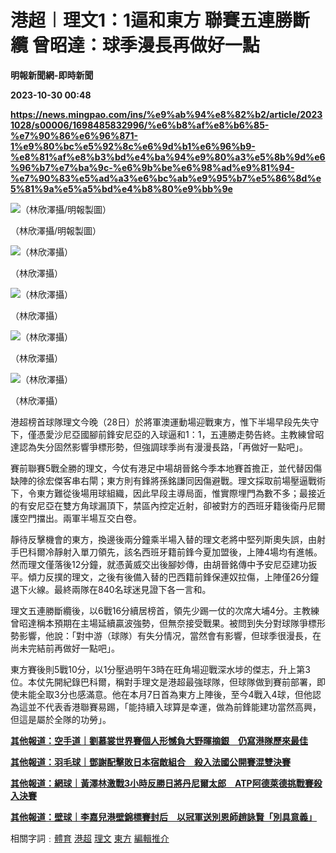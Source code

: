 # 港超︱理文1：1逼和東方 聯賽五連勝斷纜 曾昭達：球季漫長再做好一點
**明報新聞網-即時新聞**

**2023-10-30 00:48**

**https://news.mingpao.com/ins/%e9%ab%94%e8%82%b2/article/20231028/s00006/1698485832996/%e6%b8%af%e8%b6%85-%e7%90%86%e6%96%871-1%e9%80%bc%e5%92%8c%e6%9d%b1%e6%96%b9-%e8%81%af%e8%b3%bd%e4%ba%94%e9%80%a3%e5%8b%9d%e6%96%b7%e7%ba%9c-%e6%9b%be%e6%98%ad%e9%81%94-%e7%90%83%e5%ad%a3%e6%bc%ab%e9%95%b7%e5%86%8d%e5%81%9a%e5%a5%bd%e4%b8%80%e9%bb%9e**

![（林欣澤攝/明報製圖）](https://fs.mingpao.com/ins/20231028/s00006/a0311aa60ff2dbac061cee9e97b003d5.jpg)

（林欣澤攝/明報製圖）

![（林欣澤攝）](https://fs.mingpao.com/ins/20231028/s00006/9f70c75905bb9d1c9df4142170fc48f8.jpg)

（林欣澤攝）

![（林欣澤攝）](https://fs.mingpao.com/ins/20231028/s00006/9f72feb3afd6ab0962369e9596e802e9.jpg)

（林欣澤攝）

![（林欣澤攝）](https://fs.mingpao.com/ins/20231028/s00006/9f725c34c4cceec33a0e4a931aacb1c9.jpg)

（林欣澤攝）

![（林欣澤攝）](https://fs.mingpao.com/ins/20231028/s00006/9f71b5d0e72df1158fa1509eeb70e00c.jpg)

（林欣澤攝）

港超榜首球隊理文今晚（28日）於將軍澳運動場迎戰東方，惟下半場早段先失守下，僅憑愛沙尼亞國腳前鋒安尼亞的入球逼和1：1，五連勝走勢告終。主教練曾昭達認為失分固然影響爭標形勢，但強調球季尚有漫漫長路，「再做好一點吧」。

賽前聯賽5戰全勝的理文，今仗有港足中場胡晉銘今季本地賽首擔正，並代替因傷缺陣的徐宏傑客串右閘；東方則有鋒將孫銘謙同因傷避戰。理文採取前場壓逼戰術下，令東方難從後場用球組織，因此早段主導局面，惟實際埋門為數不多；最接近的有安尼亞在雙方角球漏頂下，禁區內控定近射，卻被對方的西班牙籍後衛丹尼爾護空門擋出。兩軍半場互交白卷。

靜待反擊機會的東方，換邊後兩分鐘乘半場入替的理文老將中堅列斯奧失誤，由射手巴科爾冷靜射入單刀領先，該名西班牙籍前鋒今夏加盟後，上陣4場均有進帳。然而理文僅落後12分鐘，就憑黃威交出後腳妙傳，由胡晉銘傳中予安尼亞建功扳平。傾力反撲的理文，之後有後備入替的巴西籍前鋒保連奴拉傷，上陣僅26分鐘退下火線。最終兩隊在840名球迷見證下各一言和。

理文五連勝斷纜後，以6戰16分續居榜首，領先少踢一仗的次席大埔4分。主教練曾昭達稱本預期在主場延續贏波強勢，但無奈接受戰果。被問到失分對球隊爭標形勢影響，他說：「對中游（球隊）有失分情况，當然會有影響，但球季很漫長，在尚未完結前再做好一點吧」。

東方賽後則5戰10分，以1分壓過明午3時在旺角場迎戰深水埗的傑志，升上第3位。本仗先開紀錄巴科爾，稱對手理文是港超最強球隊，但球隊做到賽前部署，即使未能全取3分也感滿意。他在本月7日首為東方上陣後，至今4戰入4球，但他認為這並不代表香港聯賽易踢，「能持續入球算是幸運，做為前鋒能建功當然高興，但這是屬於全隊的功勞」。

[**其他報道：空手道｜劉慕裳世界賽個人形憾負大野暉摘銀　仍寫港隊歷來最佳**](https://news.mingpao.com/ins/%e9%ab%94%e8%82%b2/article/20231028/s00006/1698486620038)

**[其他報道：羽毛球｜鄧謝配擊敗日本宿敵組合　殺入法國公開賽混雙決賽](https://news.mingpao.com/ins/%e9%ab%94%e8%82%b2/article/20231028/s00006/1698487008688/%e7%be%bd%e6%af%9b%e7%90%83-%e9%84%a7%e8%ac%9d%e9%85%8d%e6%93%8a%e6%95%97%e6%97%a5%e6%9c%ac%e5%ae%bf%e6%95%b5%e7%b5%84%e5%90%88-%e6%ae%ba%e5%85%a5%e6%b3%95%e5%9c%8b%e5%85%ac%e9%96%8b%e8%b3%bd%e6%b7%b7%e9%9b%99%e6%b1%ba%e8%b3%bd)**

**[其他報道：網球｜黃澤林激戰3小時反勝日將丹尼爾太郎　ATP阿德萊德挑戰賽殺入決賽](https://news.mingpao.com/ins/%e9%ab%94%e8%82%b2/article/20231028/s00006/1698483516237/%e7%b6%b2%e7%90%83-%e9%bb%83%e6%be%a4%e6%9e%97%e6%bf%80%e6%88%b03%e5%b0%8f%e6%99%82%e5%8f%8d%e5%8b%9d%e6%97%a5%e5%b0%87%e4%b8%b9%e5%b0%bc%e7%88%be%e5%a4%aa%e9%83%8e-atp%e9%98%bf%e5%be%b7%e8%90%8a%e5%be%b7%e6%8c%91%e6%88%b0%e8%b3%bd%e6%ae%ba%e5%85%a5%e6%b1%ba%e8%b3%bd)**

**[其他報道：壁球｜李嘉兒港壁錦標賽封后　以冠軍送別恩師趙詠賢「別具意義」](https://news.mingpao.com/ins/%e9%ab%94%e8%82%b2/article/20231028/s00006/1698492332818/%e5%a3%81%e7%90%83-%e6%9d%8e%e5%98%89%e5%85%92%e6%b8%af%e5%a3%81%e9%8c%a6%e6%a8%99%e8%b3%bd%e5%b0%81%e5%90%8e-%e4%bb%a5%e5%86%a0%e8%bb%8d%e9%80%81%e5%88%a5%e6%81%a9%e5%b8%ab%e8%b6%99%e8%a9%a0%e8%b3%a2%e3%80%8c%e5%88%a5%e5%85%b7%e6%84%8f%e7%be%a9%e3%80%8d)**

相關字詞﹕[體育](https://news.mingpao.com/ins/%e9%ab%94%e8%82%b2/article/20231028/s00006/php/search2.php?pnssection=all&inssection=all&searchtype=A&keywords=%E9%AB%94%E8%82%B2) [港超](https://news.mingpao.com/ins/%e9%ab%94%e8%82%b2/article/20231028/s00006/php/search2.php?pnssection=all&inssection=all&searchtype=A&keywords=%E6%B8%AF%E8%B6%85) [理文](https://news.mingpao.com/ins/%e9%ab%94%e8%82%b2/article/20231028/s00006/php/search2.php?pnssection=all&inssection=all&searchtype=A&keywords=%E7%90%86%E6%96%87) [東方](https://news.mingpao.com/ins/%e9%ab%94%e8%82%b2/article/20231028/s00006/php/search2.php?pnssection=all&inssection=all&searchtype=A&keywords=%E6%9D%B1%E6%96%B9) [編輯推介](https://news.mingpao.com/ins/%e9%ab%94%e8%82%b2/article/20231028/s00006/php/search2.php?pnssection=all&inssection=all&searchtype=A&keywords=%E7%B7%A8%E8%BC%AF%E6%8E%A8%E4%BB%8B)